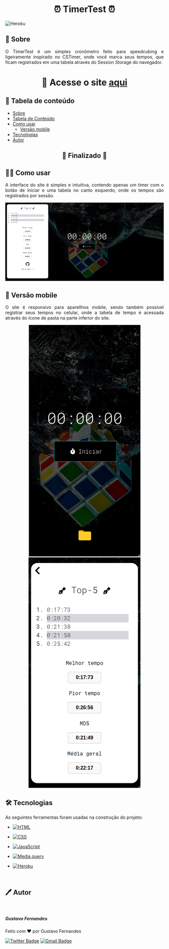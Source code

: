 <h1 align = "center">⏰ TimerTest ⏰</h1>

![Heroku](https://heroku-badge.herokuapp.com/?app=heroku-badge&style=flat)

## 📘 Sobre

<p align = "justify">O TimerTest é um simples cronômetro feito para speedcubing  e ligeiramente inspirado no CSTimer, onde você marca seus tempos, que ficam registrados em uma tabela através do Session Storage do navegador.</p>

<h1 align = "center">📎 Acesse o site <a href = "https://timertestjs.herokuapp.com/">aqui</a></h1>

## 📝 Tabela de conteúdo

<!--ts-->
   * [Sobre](https://github.com/gust-f/TimerTest/blob/main/README.md#-sobre)
   * [Tabela de Conteúdo](https://github.com/gust-f/TimerTest/blob/main/README.md#-tabela-de-conte%C3%BAdo)
   * [Como usar](https://github.com/gust-f/TimerTest/blob/main/README.md#-como-usar)
      * [Versão mobile](https://github.com/gust-f/TimerTest/blob/main/README.md#-vers%C3%A3o-mobile)
   * [Tecnologias](https://github.com/gust-f/TimerTest/blob/main/README.md#%EF%B8%8F-tecnologias)
   * [Autor](https://github.com/gust-f/TimerTest/blob/main/README.md#%EF%B8%8F-autor)
<!--te-->

<h2 align="center"> 🚧  Finalizado  🚧</h4>

## 👨‍💻 Como usar

<p align = "justify">A interface do site é simples e intuitiva, contendo apenas um timer com o botão de iniciar e uma tabela no canto esquerdo, onde os tempos são registrados por sessão.</p>

<center><img src = "assets/siteDesktop.png"></center>

## 📱 Versão mobile

<p align = "justify">O site é responsivo para aparellhos mobile, sendo também possível registrar seus tempos no celular, onde a tabela de tempo é acessada através do ícone de pasta na parte inferior do site.</p>

<center><img src = "assets/siteMobile.png"></center>
<center><img src = "assets/siteMobile2.png"></center>

## 🛠️ Tecnologias

<p>As seguintes ferramentas foram usadas na construção do projeto:</p>

- [<img src="https://img.icons8.com/color/48/000000/html-5.png" title = "HTML"/>](https://devdocs.io/html/)

-  [<img src="https://img.icons8.com/color/48/000000/css3.png" title = "CSS"/>](https://devdocs.io/css/)

-   [<img src="https://img.icons8.com/color/48/000000/javascript.png" title = "JavaScript"/>](https://developer.mozilla.org/pt-BR/docs/Web/Javascript)

-  [<img src="https://img.icons8.com/color/48/000000/smartphone.png" title = "Media query"/>](https://developer.mozilla.org/pt-BR/docs/Web/CSS/Media_Queries/Using_media_queries)

-  [<img src="https://img.icons8.com/color/48/000000/heroku.png" title = "Heroku"/>](www.heroku.com)

<br>

## 🖊️ Autor

 <img style="border-radius: 50%;" src="https://avatars.githubusercontent.com/u/63157775?s=400&u=2f089fee42f3123d59ac7d6bdff2f384280514c7&v=4" width="100px;" alt=""/>
 
 <sub><b><h5>Gustavo Fernandes</h5></b></sub> 

Feito com ❤️ por Gustavo Fernandes

[![Twitter Badge](https://img.shields.io/badge/-@gust_f_b-1ca0f1?style=flat-square&labelColor=1ca0f1&logo=twitter&logoColor=white&link=https://twitter.com/gust_f_b)](https://twitter.com/gust_f_b)
[![Gmail Badge](https://img.shields.io/badge/-gustavo63693@gmail.com-c14438?style=flat-square&logo=Gmail&logoColor=white&link=mailto:gustavo63693@gmail.com)](mailto:gustavo63693@gmail.com)
